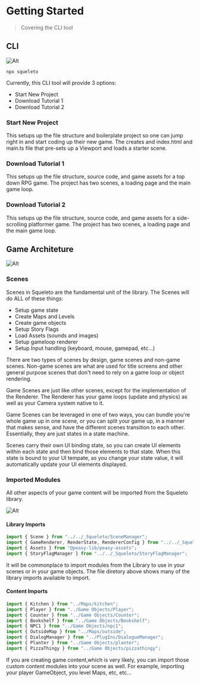 # Getting Started

> Covering the CLI tool

## CLI

![Alt](/Squeleto.png "CLI")

```
npx squeleto
```

Currently, this CLI tool will provide 3 options:

- Start New Project
- Download Tutorial 1
- Download Tutorial 2

### Start New Project

This setups up the file structure and boilerplate project so one can jump right in and start coding up their new game.
The creates and index.html and main.ts file that pre-sets up a Viewport and loads a starter scene.

### Download Tutorial 1

This setups up the file structure, source code, and game assets for a top down RPG game. The project has two scenes, a loading page and the main game loop.

### Download Tutorial 2

This setups up the file structure, source code, and game assets for a side-scrolling platformer game. The project has two scenes, a loading page and the main game loop.

## Game Architeture

![Alt](/gamearch.png "Squeleto Architecture")

### Scenes

Scenes in Squeleto are the fundamental unit of the library. The Scenes will do ALL of these things:

- Setup game state
- Create Maps and Levels
- Create game objects
- Setup Story Flags
- Load Assets (sounds and images)
- Setup gameloop renderer
- Setup Input handling (keyboard, mouse, gamepad, etc...)

There are two types of scenes by design, game scenes and non-game scenes. Non-game scenes are what are used for title screens and other general purpose scenes that don't need to rely on a game loop or object rendering.

Game Scenes are just like other scenes, except for the implementation of the Renderer. The Renderer has your game loops (update and physics) as well as your Camera system native to it.

Game Scenes can be leveraged in one of two ways, you can bundle you're whole game up in one scene, or you can split your game up, in a manner that makes sense, and have the different scenes transition to each other. Essentially, they are just states in a state machine.

Scenes carry their own UI binding state, so you can create UI elements within each state and then bind those elements to that state. When this state is bound to your UI tempate, as you change your state value, it will automatically update your UI elements displayed.

### Imported Modules

All other aspects of your game content will be imported from the Squeleto library.

![Alt](/filedirectory.png "Squeleto Library Files")

#### Library Imports

```ts
import { Scene } from "../../_Squeleto/SceneManager";
import { GameRenderer, RenderState, RendererConfig } from "../../_Squeleto/Renderer";
import { Assets } from "@peasy-lib/peasy-assets";
import { StoryFlagManager } from "../../_Squeleto/StoryFlagManager";
```

It will be commonplace to import modules from the Library to use in your scenes or in your game objects.
The file diretory above shows many of the library imports available to import.

#### Content Imports

```ts
import { Kitchen } from "../Maps/kitchen";
import { Player } from "../Game Objects/Player";
import { Counter } from "../Game Objects/Counter";
import { Bookshelf } from "../Game Objects/Bookshelf";
import { NPC1 } from "../Game Objects/npc1";
import { OutsideMap } from "../Maps/outside";
import { DialogManager } from "../PlugIns/DialogueManager";
import { Planter } from "../Game Objects/planter";
import { PizzaThingy } from "../Game Objects/pizzathingy";
```

If you are creating game content,which is very likely, you can import those custom content modules into your scene as well. For example, importing your player GameObject, you level Maps, etc, etc...
